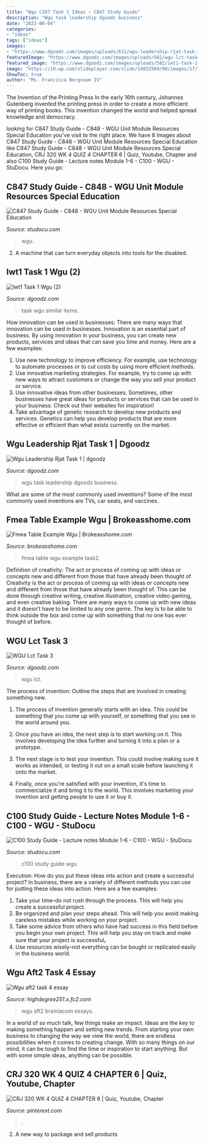 ```yaml
---
title: "Wgu C207 Task 1 Ideas ~ C847 Study Guide"
description: "Wgu task leadership dgoodz business"
date: "2023-08-04"
categories:
- "ideas"
tags: ["ideas"]
images:
- "https://www.dgoodz.com/images/uploads/612/wgu-leadership-rjat-task-1-77h0.jpg"
featuredImage: "https://www.dgoodz.com/images/uploads/582/wgu-lct-task-3-83h0.jpg"
featured_image: "https://www.dgoodz.com/images/uploads/582/iwt1-task-1-wgu-2-66h0.jpg"
image: "https://i0.wp.com/slideplayer.com/slide/14832569/90/images/17/Table+6.21+Sample+Pages+from+the+FMEA+Table+for+the+DAP+Process+Example.jpg?resize=618%2C464&amp;ssl=1"
ShowToc: true
author: "Ms. Francisca Bergnaum IV"
---
```



The Invention of the Printing Press
In the early 16th century, Johannes Gutenberg invented the printing press in order to create a more efficient way of printing books. This invention changed the world and helped spread knowledge and democracy.

	

		
looking for C847 Study Guide - C848 - WGU Unit Module Resources Special Education you've visit to the right place. We have 8 Images about C847 Study Guide - C848 - WGU Unit Module Resources Special Education like C847 Study Guide - C848 - WGU Unit Module Resources Special Education, CRJ 320 WK 4 QUIZ 4 CHAPTER 6 | Quiz, Youtube, Chapter and also C100 Study Guide - Lecture notes Module 1-6 - C100 - WGU - StuDocu. Here you go:
		
    
## C847 Study Guide - C848 - WGU Unit Module Resources Special Education

<img loading=lazy src="https://d20ohkaloyme4g.cloudfront.net/img/document_thumbnails/d3b1e9fee651baea8064c8f4be7d3933/thumb_1200_927.png" onerror="this.onerror=null;this.src='https://tse2.mm.bing.net/th?id=OIP.54AJw0gjWFOXZ2i-Hp8fCAHaFu&amp;pid=15.1';" alt="C847 Study Guide - C848 - WGU Unit Module Resources Special Education">

_Source: studocu.com_

>wgu. 

	

2. A machine that can turn everyday objects into tools for the disabled.

    
## Iwt1 Task 1 Wgu (2)

<img loading=lazy src="https://www.dgoodz.com/images/uploads/582/iwt1-task-1-wgu-2-66h0.jpg" onerror="this.onerror=null;this.src='https://tse1.mm.bing.net/th?id=OIP.l4KIY_m2CGVo6sUBJEMGXgAAAA&amp;pid=15.1';" alt="Iwt1 Task 1 Wgu (2)">

_Source: dgoodz.com_

>task wgu similar items. 

	

How innovation can be used in businesses: There are many ways that innovation can be used in businesses.
Innovation is an essential part of business. By using innovation in your business, you can create new products, services and ideas that can save you time and money. Here are a few examples: 
1. Use new technology to improve efficiency. For example, use technology to automate processes or to cut costs by using more efficient methods. 
2. Use innovative marketing strategies. For example, try to come up with new ways to attract customers or change the way you sell your product or service. 
3. Use innovative ideas from other businesses. Sometimes, other businesses have great ideas for products or services that can be used in your business. Check out their websites for inspiration! 
4. Take advantage of genetic research to develop new products and services. Genetics can help you develop products that are more effective or efficient than what exists currently on the market.

    
## Wgu Leadership Rjat Task 1 | Dgoodz

<img loading=lazy src="https://www.dgoodz.com/images/uploads/612/wgu-leadership-rjat-task-1-77h0.jpg" onerror="this.onerror=null;this.src='https://tse1.mm.bing.net/th?id=OIP.3IK4N299_7F4Z2HgWmNWBgAAAA&amp;pid=15.1';" alt="Wgu Leadership Rjat Task 1 | dgoodz">

_Source: dgoodz.com_

>wgu task leadership dgoodz business. 

	

What are some of the most commonly used inventions?
Some of the most commonly used inventions are TVs, car seats, and vaccines.

    
## Fmea Table Example Wgu | Brokeasshome.com

<img loading=lazy src="https://i0.wp.com/slideplayer.com/slide/14832569/90/images/17/Table+6.21+Sample+Pages+from+the+FMEA+Table+for+the+DAP+Process+Example.jpg?resize=618%2C464&amp;ssl=1" onerror="this.onerror=null;this.src='https://tse3.mm.bing.net/th?id=OIP.xTipybYAIgLmS2TGMDHYhQHaFj&amp;pid=15.1';" alt="Fmea Table Example Wgu | Brokeasshome.com">

_Source: brokeasshome.com_

>fmea table wgu example task2. 

	

Definition of creativity: The act or process of coming up with ideas or concepts new and different from those that have already been thought of
Creativity is the act or process of coming up with ideas or concepts new and different from those that have already been thought of. This can be done through creative writing, creative illustration, creative video gaming, and even creative baking. There are many ways to come up with new ideas and it doesn’t have to be limited to any one genre. The key is to be able to think outside the box and come up with something that no one has ever thought of before.

    
## WGU Lct Task 3

<img loading=lazy src="https://www.dgoodz.com/images/uploads/582/wgu-lct-task-3-83h0.jpg" onerror="this.onerror=null;this.src='https://tse4.mm.bing.net/th?id=OIP.VRYrV-ZtxhdDl0TV-qOvcQHaKg&amp;pid=15.1';" alt="WGU Lct Task 3">

_Source: dgoodz.com_

>wgu lct. 

	

The process of invention: Outline the steps that are involved in creating something new.
1. The process of invention generally starts with an idea. This could be something that you come up with yourself, or something that you see in the world around you.
2. Once you have an idea, the next step is to start working on it. This involves developing the idea further and turning it into a plan or a prototype.

3. The next stage is to test your invention. This could involve making sure it works as intended, or testing it out on a small scale before launching it onto the market.

4. Finally, once you're satisfied with your invention, it's time to commercialize it and bring it to the world. This involves marketing your invention and getting people to use it or buy it.

    
## C100 Study Guide - Lecture Notes Module 1-6 - C100 - WGU - StuDocu

<img loading=lazy src="https://d20ohkaloyme4g.cloudfront.net/img/document_thumbnails/17d8133a7d398103e7b2518d785630a9/thumb_1200_1553.png" onerror="this.onerror=null;this.src='https://tse2.mm.bing.net/th?id=OIP.VdwaWjwC5MlvhZ-TGUY5PgHaJl&amp;pid=15.1';" alt="C100 Study Guide - Lecture notes Module 1-6 - C100 - WGU - StuDocu">

_Source: studocu.com_

>c100 study guide wgu. 

	

Execution: How do you put these ideas into action and create a successful project?
In business, there are a variety of different methods you can use for putting these ideas into action. Here are a few examples:
1. Take your time–do not rush through the process. This will help you create a successful project.
2. Be organized and plan your steps ahead. This will help you avoid making careless mistakes while working on your project.
3. Take some advice from others who have had success in this field before you begin your own project. This will help you stay on track and make sure that your project is successful。
4. Use resources wisely–not everything can be bought or replicated easily in the business world.

    
## Wgu Aft2 Task 4 Essay

<img loading=lazy src="https://www.corelan.be/wp-content/uploads/2010/09/image24.png" onerror="this.onerror=null;this.src='https://tse3.mm.bing.net/th?id=OIP.Y3fwXfHN3FbOmtuFyObhGAHaGi&amp;pid=15.1';" alt="Wgu aft2 task 4 essay">

_Source: highdegree251.x.fc2.com_

>wgu aft2 brainiacom essays. 

	

In a world of so much talk, few things make an impact. Ideas are the key to making something happen and setting new trends. From starting your own business to changing the way we view the world, there are endless possibilities when it comes to creating change. With so many things on our mind, it can be tough to find the time or inspiration to start anything. But with some simple ideas, anything can be possible.

    
## CRJ 320 WK 4 QUIZ 4 CHAPTER 6 | Quiz, Youtube, Chapter

<img loading=lazy src="https://i.pinimg.com/736x/fc/4c/9b/fc4c9b78c2c0c1569c372482371c6b56--wk-quizes.jpg" onerror="this.onerror=null;this.src='https://tse2.mm.bing.net/th?id=OIP.upIE-dugdtXrqQkEHLgdkQHaEK&amp;pid=15.1';" alt="CRJ 320 WK 4 QUIZ 4 CHAPTER 6 | Quiz, Youtube, Chapter">

_Source: pinterest.com_

>. 

	

2. A new way to package and sell products


